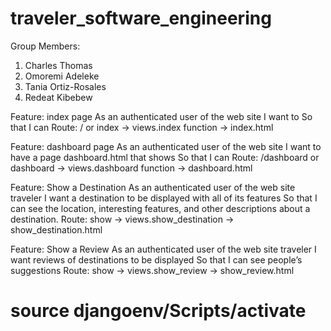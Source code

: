 # traveler_software_engineering

Group Members:
 1) Charles Thomas
 2) Omoremi Adeleke
 3) Tania Ortiz-Rosales
 4) Redeat Kibebew

Feature: index page
As an authenticated user of the web site
I want to
So that  I can
Route:  / or index → views.index function → index.html

Feature: dashboard page
As an authenticated user of the web site
I want to have a page dashboard.html that shows
So that  I can
Route:  /dashboard or dashboard → views.dashboard function → dashboard.html

Feature: Show a Destination
As an authenticated user of the web site traveler
I want a destination to be displayed with all of its features
So that I can see the location, interesting features, and other descriptions about a destination.
Route: show → views.show_destination → show_destination.html

Feature: Show a Review
As an authenticated user of the web site traveler
I want reviews of destinations to be displayed
So that I can see people’s suggestions
Route: show → views.show_review → show_review.html

# source djangoenv/Scripts/activate
